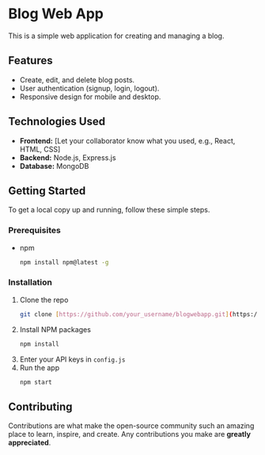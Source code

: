 # Blog Web App

This is a simple web application for creating and managing a blog.

## Features

* Create, edit, and delete blog posts.
* User authentication (signup, login, logout).
* Responsive design for mobile and desktop.

## Technologies Used

* **Frontend:** [Let your collaborator know what you used, e.g., React, HTML, CSS]
* **Backend:** Node.js, Express.js
* **Database:** MongoDB

## Getting Started

To get a local copy up and running, follow these simple steps.

### Prerequisites

* npm
    ```sh
    npm install npm@latest -g
    ```

### Installation

1.  Clone the repo
    ```sh
    git clone [https://github.com/your_username/blogwebapp.git](https://github.com/your_username/blogwebapp.git)
    ```
2.  Install NPM packages
    ```sh
    npm install
    ```
3.  Enter your API keys in `config.js`
4.  Run the app
    ```sh
    npm start
    ```

## Contributing

Contributions are what make the open-source community such an amazing place to learn, inspire, and create. Any contributions you make are **greatly appreciated**.
